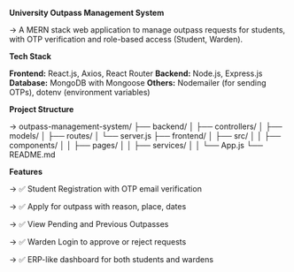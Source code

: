 **University Outpass Management System**

-> A MERN stack web application to manage outpass requests for students, with OTP verification and role-based access (Student, Warden).

**Tech Stack**

**Frontend:** React.js, Axios, React Router
**Backend:** Node.js, Express.js
**Database:** MongoDB with Mongoose
**Others:** Nodemailer (for sending OTPs), dotenv (environment variables)

**Project Structure**

-> outpass-management-system/ ├── backend/ │ ├── controllers/ │ ├── models/ │ ├── routes/ │ └── server.js ├── frontend/ │ ├── src/ │ │ ├── components/ │ │ ├── pages/ │ │ ├── 
   services/ │ │ └── App.js └── README.md

**Features**

-> ✅ Student Registration with OTP email verification

-> ✅ Apply for outpass with reason, place, dates

-> ✅ View Pending and Previous Outpasses

-> ✅ Warden Login to approve or reject requests

-> ✅ ERP-like dashboard for both students and wardens
